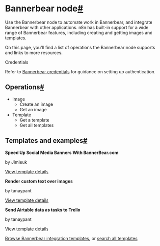 [](https://github.com/n8n-io/n8n-docs/edit/main/docs/integrations/builtin/app-nodes/n8n-nodes-base.bannerbear.md "Edit this page")

# Bannerbear node[#](#bannerbear-node "Permanent link")

Use the Bannerbear node to automate work in Bannerbear, and integrate Bannerbear with other applications. n8n has built-in support for a wide range of Bannerbear features, including creating and getting images and templates.

On this page, you'll find a list of operations the Bannerbear node supports and links to more resources.

Credentials

Refer to [Bannerbear credentials](../../credentials/bannerbear/) for guidance on setting up authentication.

## Operations[#](#operations "Permanent link")

*   Image
    *   Create an image
    *   Get an image
*   Template
    *   Get a template
    *   Get all templates

## Templates and examples[#](#templates-and-examples "Permanent link")

**Speed Up Social Media Banners With BannerBear.com**

by Jimleuk

[View template details](https://n8n.io/workflows/2322-speed-up-social-media-banners-with-bannerbearcom/)

**Render custom text over images**

by tanaypant

[View template details](https://n8n.io/workflows/365-render-custom-text-over-images/)

**Send Airtable data as tasks to Trello**

by tanaypant

[View template details](https://n8n.io/workflows/385-send-airtable-data-as-tasks-to-trello/)

[Browse Bannerbear integration templates](https://n8n.io/integrations/bannerbear/), or [search all templates](https://n8n.io/workflows/)
